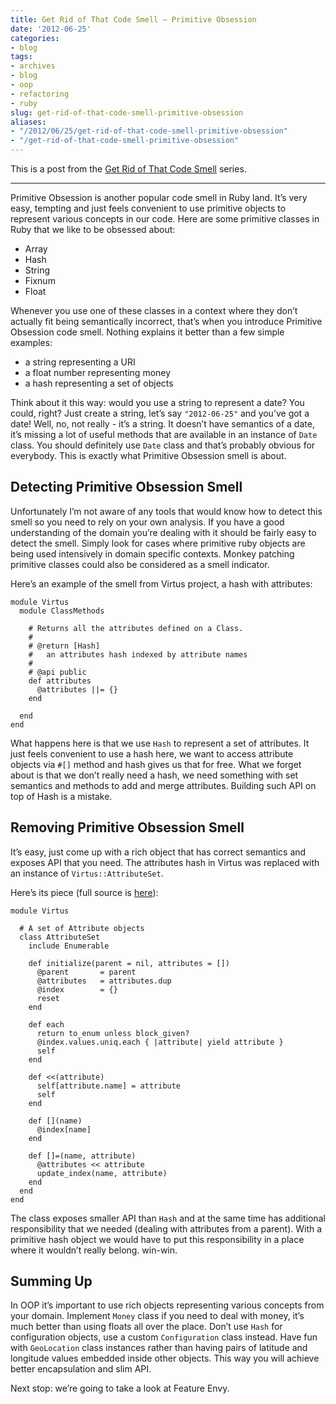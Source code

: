 ```yaml
---
title: Get Rid of That Code Smell – Primitive Obsession
date: '2012-06-25'
categories:
- blog
tags:
- archives
- blog
- oop
- refactoring
- ruby
slug: get-rid-of-that-code-smell-primitive-obsession
aliases:
- "/2012/06/25/get-rid-of-that-code-smell-primitive-obsession"
- "/get-rid-of-that-code-smell-primitive-obsession"
---
```


This is a post from the [Get Rid of That Code Smell](http://solnic.codes/2012/03/30/get-rid-of-that-code-smell.html "Get Rid of That Code Smell") series.

* * *

Primitive Obsession is another popular code smell in Ruby land. It’s very easy, tempting and just feels convenient to use primitive objects to represent various concepts in our code. Here are some primitive classes in Ruby that we like to be obsessed about:

- Array
- Hash
- String
- Fixnum
- Float

Whenever you use one of these classes in a context where they don’t actually fit being semantically incorrect, that’s when you introduce Primitive Obsession code smell. Nothing explains it better than a few simple examples:

- a string representing a URI
- a float number representing money
- a hash representing a set of objects

Think about it this way: would you use a string to represent a date? You could, right? Just create a string, let’s say `"2012-06-25"` and you’ve got a date! Well, no, not really - it’s a string. It doesn’t have semantics of a date, it’s missing a lot of useful methods that are available in an instance of `Date` class. You should definitely use `Date` class and that’s probably obvious for everybody. This is exactly what Primitive Obsession smell is about.

## Detecting Primitive Obsession Smell

Unfortunately I’m not aware of any tools that would know how to detect this smell so you need to rely on your own analysis. If you have a good understanding of the domain you’re dealing with it should be fairly easy to detect the smell. Simply look for cases where primitive ruby objects are being used intensively in domain specific contexts. Monkey patching primitive classes could also be considered as a smell indicator.

Here’s an example of the smell from Virtus project, a hash with attributes:

```generic
module Virtus
  module ClassMethods

    # Returns all the attributes defined on a Class.
    #
    # @return [Hash]
    #   an attributes hash indexed by attribute names
    #
    # @api public
    def attributes
      @attributes ||= {}
    end

  end
end

```

What happens here is that we use `Hash` to represent a set of attributes. It just feels convenient to use a hash here, we want to access attribute objects via `#[]` method and hash gives us that for free. What we forget about is that we don’t really need a hash, we need something with set semantics and methods to add and merge attributes. Building such API on top of Hash is a mistake.

## Removing Primitive Obsession Smell

It’s easy, just come up with a rich object that has correct semantics and exposes API that you need. The attributes hash in Virtus was replaced with an instance of `Virtus::AttributeSet`.

Here’s its piece (full source is [here](https://github.com/solnic/virtus/blob/master/lib/virtus/attribute_set.rb)):

```generic
module Virtus

  # A set of Attribute objects
  class AttributeSet
    include Enumerable

    def initialize(parent = nil, attributes = [])
      @parent       = parent
      @attributes   = attributes.dup
      @index        = {}
      reset
    end

    def each
      return to_enum unless block_given?
      @index.values.uniq.each { |attribute| yield attribute }
      self
    end

    def <<(attribute)
      self[attribute.name] = attribute
      self
    end

    def [](name)
      @index[name]
    end

    def []=(name, attribute)
      @attributes << attribute
      update_index(name, attribute)
    end
  end
end

```

The class exposes smaller API than `Hash` and at the same time has additional responsibility that we needed (dealing with attributes from a parent). With a primitive hash object we would have to put this responsibility in a place where it wouldn’t really belong. win-win.

## Summing Up

In OOP it’s important to use rich objects representing various concepts from your domain. Implement `Money` class if you need to deal with money, it’s much better than using floats all over the place. Don’t use `Hash` for configuration objects, use a custom `Configuration` class instead. Have fun with `GeoLocation` class instances rather than having pairs of latitude and longitude values embedded inside other objects. This way you will achieve better encapsulation and slim API.

Next stop: we’re going to take a look at Feature Envy.
